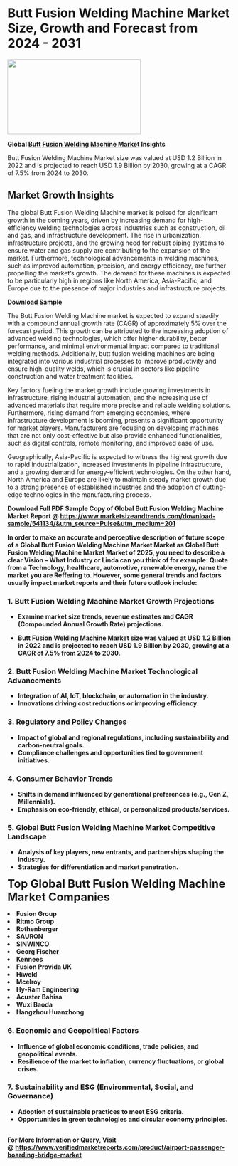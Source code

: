 <H1>Butt Fusion Welding Machine Market Size, Growth and Forecast from 2024 - 2031</H1><img class="aligncenter size-medium wp-image-584254" src="https://thirdeyenews.in/wp-content/uploads/2024/09/Global-Market-Research-300x168.jpeg" alt="" width="300" height="168" /><p><strong>Global&nbsp;<a href="https://www.marketsizeandtrends.com/download-sample/541134/&amp;utm_source=Pulse&amp;utm_medium=201">Butt Fusion Welding Machine Market</a> Insights</strong></p><p>Butt Fusion Welding Machine Market size was valued at USD 1.2 Billion in 2022 and is projected to reach USD 1.9 Billion by 2030, growing at a CAGR of 7.5% from 2024 to 2030.</p><p><h2>Market Growth Insights</h2> <p>The global Butt Fusion Welding Machine market is poised for significant growth in the coming years, driven by increasing demand for high-efficiency welding technologies across industries such as construction, oil and gas, and infrastructure development. The rise in urbanization, infrastructure projects, and the growing need for robust piping systems to ensure water and gas supply are contributing to the expansion of the market. Furthermore, technological advancements in welding machines, such as improved automation, precision, and energy efficiency, are further propelling the market’s growth. The demand for these machines is expected to be particularly high in regions like North America, Asia-Pacific, and Europe due to the presence of major industries and infrastructure projects.</p> <p><strong>Download Sample</strong></p> <p>The Butt Fusion Welding Machine market is expected to expand steadily with a compound annual growth rate (CAGR) of approximately 5% over the forecast period. This growth can be attributed to the increasing adoption of advanced welding technologies, which offer higher durability, better performance, and minimal environmental impact compared to traditional welding methods. Additionally, butt fusion welding machines are being integrated into various industrial processes to improve productivity and ensure high-quality welds, which is crucial in sectors like pipeline construction and water treatment facilities.</p> <p>Key factors fueling the market growth include growing investments in infrastructure, rising industrial automation, and the increasing use of advanced materials that require more precise and reliable welding solutions. Furthermore, rising demand from emerging economies, where infrastructure development is booming, presents a significant opportunity for market players. Manufacturers are focusing on developing machines that are not only cost-effective but also provide enhanced functionalities, such as digital controls, remote monitoring, and improved ease of use.</p> <p>Geographically, Asia-Pacific is expected to witness the highest growth due to rapid industrialization, increased investments in pipeline infrastructure, and a growing demand for energy-efficient technologies. On the other hand, North America and Europe are likely to maintain steady market growth due to a strong presence of established industries and the adoption of cutting-edge technologies in the manufacturing process.</p> <p><strong></p><p><span class=""><strong>Download Full PDF Sample Copy of Global Butt Fusion Welding Machine Market Report</strong> @ <a href="https://www.marketsizeandtrends.com/download-sample/541134/&amp;utm_source=Pulse&amp;utm_medium=201" target="_blank">https://www.marketsizeandtrends.com/download-sample/541134/&amp;utm_source=Pulse&amp;utm_medium=201</a></span></p><p>In order to make an accurate and perceptive description of future scope of a Global&nbsp;Butt Fusion Welding Machine Market Market as Global&nbsp;Butt Fusion Welding Machine Market Market of 2025, you need to describe a clear Vision &ndash; What Industry or Linda can you think of for example: Quote from a Technology, healthcare, automotive, renewable energy, name the market you are Reffering to. However, some general trends and factors usually impact market reports and their future outlook include:</p><h3>1.&nbsp;<strong>Butt Fusion Welding Machine Market Growth Projections</strong></h3><ul><li>Examine market size trends, revenue estimates and CAGR (Compounded Annual Growth Rate) projections.</li><li><p>Butt Fusion Welding Machine Market size was valued at USD 1.2 Billion in 2022 and is projected to reach USD 1.9 Billion by 2030, growing at a CAGR of 7.5% from 2024 to 2030.</p></li></ul><h3>2.&nbsp;<strong>Butt Fusion Welding Machine Market Technological Advancements</strong></h3><ul><li>Integration of AI, IoT, blockchain, or automation in the industry.</li><li>Innovations driving cost reductions or improving efficiency.</li></ul><h3>3.&nbsp;<strong>Regulatory and Policy Changes</strong></h3><ul><li>Impact of global and regional regulations, including sustainability and carbon-neutral goals.</li><li>Compliance challenges and opportunities tied to government initiatives.</li></ul><h3>4.&nbsp;<strong>Consumer Behavior Trends</strong></h3><ul><li>Shifts in demand influenced by generational preferences (e.g., Gen Z, Millennials).</li><li>Emphasis on eco-friendly, ethical, or personalized products/services.</li></ul><h3>5.&nbsp;<strong>Global Butt Fusion Welding Machine Market Competitive Landscape</strong></h3><ul><li>Analysis of key players, new entrants, and partnerships shaping the industry.</li><li>Strategies for differentiation and market penetration.</li></ul><p data-pm-slice="1 1 []"><span style="color: inherit; font-family: inherit; font-size: 25px;">Top Global Butt Fusion Welding Machine Market Companies</span></p><div class="" data-test-id=""><p><li>Fusion Group</li><li> Ritmo Group</li><li> Rothenberger</li><li> SAURON</li><li> SINWINCO</li><li> Georg Fischer</li><li> Kennees</li><li> Fusion Provida UK</li><li> Hiweld</li><li> Mcelroy</li><li> Hy-Ram Engineering</li><li> Acuster Bahisa</li><li> Wuxi Baoda</li><li> Hangzhou Huanzhong</li></p></div><h3>6.&nbsp;<strong>Economic and Geopolitical Factors</strong></h3><ul><li>Influence of global economic conditions, trade policies, and geopolitical events.</li><li>Resilience of the market to inflation, currency fluctuations, or global crises.</li></ul><h3>7.&nbsp;<strong>Sustainability and ESG (Environmental, Social, and Governance)</strong></h3><ul><li>Adoption of sustainable practices to meet ESG criteria.</li><li>Opportunities in green technologies and circular economy principles.</li></ul><h2><strong style="font-size: 14px;">For More Information or Query, Visit @&nbsp;</strong><a style="background-color: #ffffff; font-size: 14px;" href="https://www.marketsizeandtrends.com/report/butt-fusion-welding-machine-market/" target="_blank">https://www.verifiedmarketreports.com/product/airport-passenger-boarding-bridge-market</a></h2>
